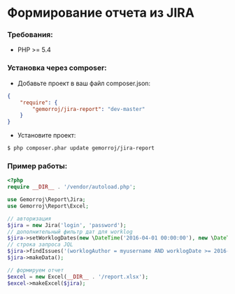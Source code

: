 # Формирование отчета из JIRA

### Требования:

- PHP >= 5.4


### Установка через composer:

- Добавьте проект в ваш файл composer.json:

```json
{
    "require": {
        "gemorroj/jira-report": "dev-master"
    }
}
```
- Установите проект:

```bash
$ php composer.phar update gemorroj/jira-report
```


### Пример работы:

```php
<?php
require __DIR__ . '/vendor/autoload.php';

use Gemorroj\Report\Jira;
use Gemorroj\Report\Excel;

// авторизация
$jira = new Jira('login', 'password');
// дополнительный фильтр дат для worklog
$jira->setWorklogDates(new \DateTime('2016-04-01 00:00:00'), new \DateTime('2016-04-30 23:59:59'));
// строка запроса JQL
$jira->findIssues('(worklogAuthor = myusername AND worklogDate >= 2016-04-01 AND worklogDate <= 2016-04-30) OR (timespent IS NULL AND labels = mylabel AND resolutiondate >= 2016-04-01 AND resolutiondate <= 2016-04-30) ORDER BY key DESC');
$jira->makeData();

// формируем отчет
$excel = new Excel(__DIR__ . '/report.xlsx');
$excel->makeExcel($jira);
```
